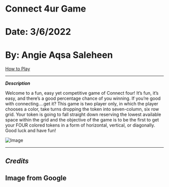 # Connect 4ur Game


# Date: 3/6/2022

#  By: Angie Aqsa Saleheen

[How to Play](https://mathworld.wolfram.com/Connect-Four.html)

***

***Description***


Welcome to a fun, easy yet competitive game of Connect four! It’s fun, it’s easy, and there’s a good percentage chance of you winning. If you’re good with connecting….get it? 
This game is two player only, in which the player chooses a color, take turns dropping the token into seven-column, six row grid. Your token is going to fall straight down reserving the lowest available space within the grid and the objective of the game is to be the first to get your FOUR colored tokens in a form of horizontal, vertical, or diagonally. 
Good luck and have fun!



![Image](https://www.helpfulgames.com/bilder/spel/4-i-rad.png)

***


## ***Credits***

## Image from Google
